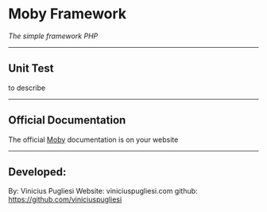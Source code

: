 # Moby Framework

*The simple framework PHP*

------------------------------

## Unit Test

to describe

------------------------------
## Official Documentation

The official [Moby](http://mobyframework.com/Docs) documentation is on your website

------------------------------

## Developed:
By: Vinicius Pugliesi
Website: viniciuspugliesi.com
github: https://github.com/viniciuspugliesi
